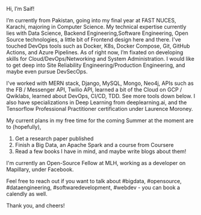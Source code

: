 Hi, I’m Saif!

I’m currently from Pakistan, going into my final year at FAST NUCES, Karachi, majoring in Computer Science. My technical expertise currently lies with Data Science, Backend Engineering,Software Engineering, Open Source technologies, a little bit of Frontend design here and there. I've touched DevOps tools such as Docker, K8s, Docker Compose, Git, GitHub Actions, and Azure Pipelines. As of right now, I’m fixated on developing skills for Cloud/DevOps/Networking and System Administration. I would like to get deep into Site Reliability Engineering/Production Engineering, and maybe even pursue DevSecOps.

I've worked with MERN stack, Django, MySQL, Mongo, Neo4j, APIs such as the FB / Messenger API, Twilio API, learned a bit of the Cloud on GCP / Qwiklabs, learned about DevOps, CI/CD, TDD. See more tools down below. I also have specializations in Deep Learning from deeplearning.ai, and the Tensorflow Professional Practitioner certification under Laurence Moroney.

My current plans in my free time for the coming Summer at the moment are to (hopefully),

1. Get a research paper published
2. Finish a Big Data, an Apache Spark and a course from Coursere
3. Read a few books I have in mind, and maybe write blogs about them!

I'm currently an Open-Source Fellow at MLH, working as a developer on Mapillary, under Facebook.

Feel free to reach out if you want to talk about #bigdata, #opensource, #dataengineering, #softwaredevelopment, #webdev - you can book a calendly as well.

Thank you, and cheers!
